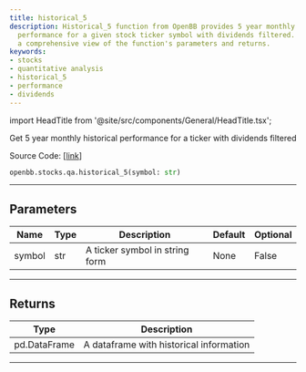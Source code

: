 ```yaml
---
title: historical_5
description: Historical_5 function from OpenBB provides 5 year monthly historical
  performance for a given stock ticker symbol with dividends filtered. This page gives
  a comprehensive view of the function's parameters and returns.
keywords:
- stocks
- quantitative analysis
- historical_5
- performance
- dividends
---
```


import HeadTitle from '@site/src/components/General/HeadTitle.tsx';

<HeadTitle title="stocks.qa.historical_5 - Reference | OpenBB SDK Docs" />

Get 5 year monthly historical performance for a ticker with dividends filtered

Source Code: [[link](https://github.com/OpenBB-finance/OpenBBTerminal/tree/main/openbb_terminal/stocks/quantitative_analysis/factors_model.py#L58)]

```python
openbb.stocks.qa.historical_5(symbol: str)
```

---

## Parameters

| Name | Type | Description | Default | Optional |
| ---- | ---- | ----------- | ------- | -------- |
| symbol | str | A ticker symbol in string form | None | False |


---

## Returns

| Type | Description |
| ---- | ----------- |
| pd.DataFrame | A dataframe with historical information |
---
